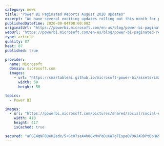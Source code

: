 ```yaml
---
category: news
title: "Power BI Paginated Reports August 2020 Updates"
excerpt: "We have several exciting updates rolling out this month for paginated reports! The updates include new authentication type support for Azure SQL DB and Azure Synapse, Common Data Service data source support, improved multi-value parameters support for DAX  and more!"
publishedDateTime: 2020-09-04T08:00:00Z
originalUrl: "https://powerbi.microsoft.com/en-us/blog/power-bi-paginated-reports-august-2020-updates/"
webUrl: "https://powerbi.microsoft.com/en-us/blog/power-bi-paginated-reports-august-2020-updates/"
type: article
quality: 87
heat: 87
published: true

provider:
  name: Microsoft
  domain: microsoft.com
  images:
    - url: "https://smartableai.github.io/microsoft-power-bi/assets/images/organizations/microsoft.com-50x50.jpg"
      width: 50
      height: 50

topics:
  - Power BI

images:
  - url: "https://powerbi.microsoft.com/pictures/shared/social/social-default-image.png"
    width: 418
    height: 417
    isCached: true

secured: "aFGE4qNF8QXH2edx/5+GcO7seA4h88xMvPoDuXWTgFEspeOV9KJARDPtBbHG9RdCjFJDqxxPlaU9tHfQ4HGbq5V4fxcb9t1KxRVeSlEjFg1ltBtIF+NZEcb0hrSI5ncx1bx/KSJy1D6FmCBSQy7GzLmqvV7CN9oNqxuh+j+HupQ4YnDsMmLtSylskVO+ueTf+Fnx2p5OKW7Plp1lFCz202C4Q9Kkc7MQFyoowxV8bXaJeASqK3gx8Z5Fy8Y5T/hZkGuZNOrjheAmffQWtcojnioCh/fvIJwpWzJjoCQ1sdDJqTKvyL41oZ8t/DWVi0thdiFFsrWxBhVTm2pFW6lsFHunm/64HRxEpNtijQwcNqI=;Mo0MCIY5rP6c6eCk3J4lzA=="
---
```


